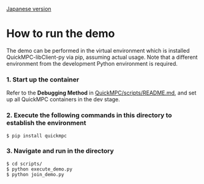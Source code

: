 [Japanese version](./README-ja.md)

# How to run the demo
The demo can be performed in the virtual environment which is installed QuickMPC-libClient-py via pip, assuming actual usage. Note that a different environment from the development Python environment is required.

### 1. Start up the container
Refer to the **Debugging Method** in [QuickMPC/scripts/README.md](../../scripts/README.md), and set up all QuickMPC containers in the dev stage.

### 2. Execute the following commands in this directory to establish the environment
```console
$ pip install quickmpc
```

### 3. Navigate and run in the directory
```console
$ cd scripts/
$ python execute_demo.py
$ python join_demo.py
```
